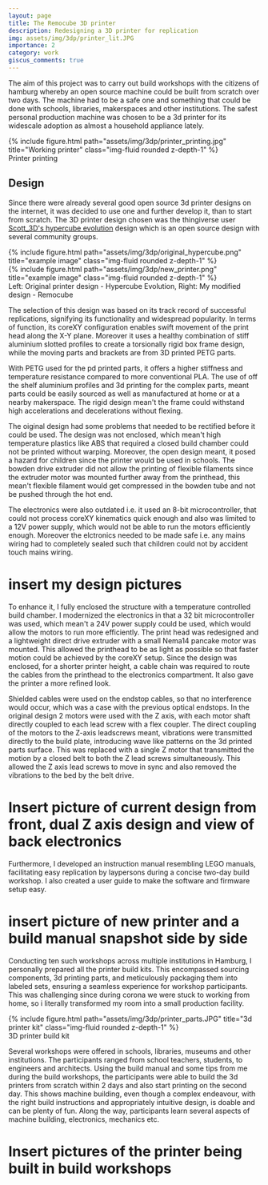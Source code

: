 ```yaml
---
layout: page
title: The Remocube 3D printer
description: Redesigning a 3D printer for replication
img: assets/img/3dp/printer_lit.JPG
importance: 2
category: work
giscus_comments: true
---
```


The aim of this project was to carry out build workshops with the citizens of hamburg whereby an open source machine could be built from scratch over two days. The machine had to be a safe one and something that could be done with schools, libraries, makerspaces and other institutions. The safest personal production machine was chosen to be a 3d printer for its widescale adoption as almost a household appliance lately.

<div class="row justify-content-sm-center">
    <div class="col-sm mt-3 mt-md-0">
        {% include figure.html path="assets/img/3dp/printer_printing.jpg" title="Working printer" class="img-fluid rounded z-depth-1" %}
    </div>
</div>
<div class="caption">
    Printer printing
</div>

## Design ##

Since there were already several good open source 3d printer designs on the internet, it was decided to use one and further develop it, than to start from scratch. The 3D printer design chosen was the thingiverse user [Scott_3D's hypercube evolution](https://www.thingiverse.com/thing:2254103) design which is an open source design with several community groups.
 
<div class="row justify-content-sm-center">
    <div class="col-sm-4 mt-3 mt-md-0">
        {% include figure.html path="assets/img/3dp/original_hypercube.png" title="example image" class="img-fluid rounded z-depth-1" %}
    </div>
    <div class="col-sm-4 mt-3 mt-md-0">
        {% include figure.html path="assets/img/3dp/new_printer.png" title="example image" class="img-fluid rounded z-depth-1" %}
    </div>
</div>
<div class="caption">
    Left: Original printer design - Hypercube Evolution, Right: My modified design - Remocube
</div>

 The selection of this design was based on its track record of successful replications, signifying its functionality and widespread popularity. In terms of function, its coreXY configuration enables swift movement of the print head along the X-Y plane. Moreover it uses a healthy combination of stiff aluminium slotted profiles to create a torsionally rigid box frame design, while the moving parts and brackets are from 3D printed PETG parts. 
 
 With PETG used for the pd printed parts, it offers a higher stiffness and temperature resistance compared to more conventional PLA. The use of off the shelf aluminium profiles and 3d printing for the complex parts, meant parts could be easily sourced as well as manufactured at home or at a nearby makerspace. The rigid design mean't the frame could withstand high accelerations and decelerations without flexing.

The oiginal design had some problems that needed to be rectified before it could be used. The design was not enclosed, which mean't high temperature plastics like ABS that required a closed build chamber could not be printed without warping. Moreover, the open design meant, it posed a hazard for children since the printer would be used in schools. The bowden drive extruder did not allow the printing of flexible filaments since the extruder motor was mounted further away from the printhead, this mean't flexible filament would get compressed in the bowden tube and not be pushed through the hot end. 

The electronics were also outdated i.e. it used an 8-bit microcontroller, that could not process coreXY kinematics quick enough and also was limited to a 12V power supply, which would not be able to run the motors efficiently enough. Moreover the elctronics needed to be made safe i.e. any mains wiring had to completely sealed such that children could not by accident touch mains wiring.

# insert my design pictures

To enhance it, I fully enclosed the structure with a temperature controlled build chamber. I modernized the electronics in that a 32 bit microcontroller was used, which mean't a 24V power supply could be used, which would allow the motors to run more efficiently. The print head was redesigned and a lightweight direct drive extruder with a small Nema14 pancake motor was mounted. This allowed the printhead to be as light as possible so that faster motion could be achieved by the coreXY setup. Since the design was enclosed, for a shorter printer height, a cable chain was required to route the cables from the printhead to the electronics compartment. It also gave the printer a more refined look.

Shielded cables were used on the endstop cables, so that no interference would occur, which was a case with the previous optical endstops. In the original design 2 motors were used with the Z axis, with each motor shaft directly coupled to each lead screw with a flex coupler. The direct coupling of the motors to the Z-axis leadscrews meant, vibrations were transmitted directly to the build plate, introducing wave like patterns on the 3d printed parts surface. This was replaced with a single Z motor that transmitted the motion by a closed belt to both the Z lead screws simultaneously. This allowed the Z axis lead screws to move in sync and also removed the vibrations to the bed by the belt drive.

# Insert picture of current design from front, dual Z axis design and view of back electronics #

Furthermore, I developed an instruction manual resembling LEGO manuals, facilitating easy replication by laypersons during a concise two-day build workshop. I also created a user guide to make the software and firmware setup easy.

# insert picture of new printer and a build manual snapshot  side by side #

Conducting ten such workshops across multiple institutions in Hamburg, I personally prepared all the printer build kits. This encompassed sourcing components, 3d printing parts, and meticulously packaging them into labeled sets, ensuring a seamless experience for workshop participants. This was challenging since during corona we were stuck to working from home, so i literally transformed my room into a small production facility.

<div class="row">
    <div class="col-sm mt-3 mt-md-0">
        {% include figure.html path="assets/img/3dp/printer_parts.JPG" title="3d printer kit" class="img-fluid rounded z-depth-1" %}
    </div>
</div>
<div class="caption">
    3D printer build kit
</div>

Several workshops were offered in schools, libraries, museums and other institutions. The participants ranged from school teachers, students, to engineers and architects. Using the build manual and some tips from me during the build workshops, the participants were able to build the 3d printers from scratch within 2 days and also start printing on the second day. This shows machine building, even though a complex endeavour, with the right build instructions and appropriately intuitive design, is doable and can be plenty of fun. Along the way, participants learn several aspects of machine building, electronics, mechanics etc.

# Insert pictures of the printer being built in build workshops #

 
